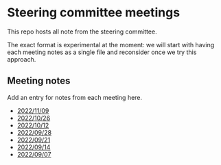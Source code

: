 # Steering committee meetings

This repo hosts all note from the steering committee.

The exact format is experimental at the moment: we will start with having each meeting notes as a single file and reconsider once we try this approach.

## Meeting notes

Add an entry for notes from each meeting here.

- [2022/11/09](meeting_notes/20221109.md)
- [2022/10/26](meeting_notes/20221026.md)
- [2022/10/12](meeting_notes/20221012.md)
- [2022/09/28](meeting_notes/20220928.md)
- [2022/09/21](meeting_notes/20220921.md)
- [2022/09/14](meeting_notes/20220914.md)
- [2022/09/07](meeting_notes/20220907.md)

